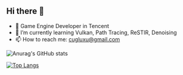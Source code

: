 ## Hi there 👋

<!--
**lxcug/lxcug** is a ✨ _special_ ✨ repository because its `README.md` (this file) appears on your GitHub profile.

Here are some ideas to get you started:

- 🔭 I’m currently working on ...
- 🌱 I’m currently learning ...
- 👯 I’m looking to collaborate on ...
- 🤔 I’m looking for help with ...
- 💬 Ask me about ...
- 📫 How to reach me: ...
- 😄 Pronouns: ...
- ⚡ Fun fact: ...
-->

- 🔭 Game Engine Developer in Tencent
- 🌱 I’m currently learning Vulkan, Path Tracing, ReSTIR, Denoising
- 📫 How to reach me: cugluxu@gmail.com

![Anurag's GitHub stats](https://github-readme-stats.vercel.app/api?username=lxcug&count_private=true)

[![Top Langs](https://github-readme-stats.vercel.app/api/top-langs/?username=lxcug)](https://github.com/anuraghazra/github-readme-stats)
